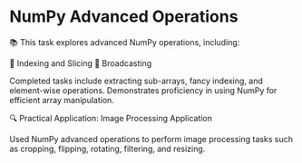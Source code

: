 # NumPy Advanced Operations

📚 This task explores advanced NumPy operations, including:

📝 Indexing and Slicing
🤖 Broadcasting

Completed tasks include extracting sub-arrays, fancy indexing, and element-wise operations. Demonstrates proficiency in using NumPy for efficient array manipulation.

🔍 Practical Application: Image Processing Application

Used NumPy advanced operations to perform image processing tasks such as cropping, flipping, rotating, filtering, and resizing.
